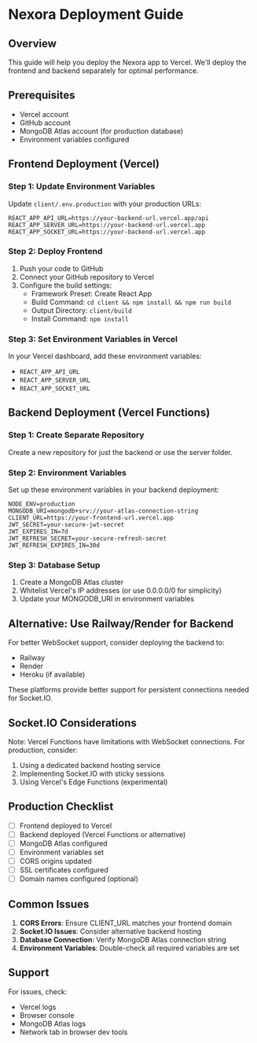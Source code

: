 # Nexora Deployment Guide

## Overview
This guide will help you deploy the Nexora app to Vercel. We'll deploy the frontend and backend separately for optimal performance.

## Prerequisites
- Vercel account
- GitHub account
- MongoDB Atlas account (for production database)
- Environment variables configured

## Frontend Deployment (Vercel)

### Step 1: Update Environment Variables
Update `client/.env.production` with your production URLs:

```env
REACT_APP_API_URL=https://your-backend-url.vercel.app/api
REACT_APP_SERVER_URL=https://your-backend-url.vercel.app
REACT_APP_SOCKET_URL=https://your-backend-url.vercel.app
```

### Step 2: Deploy Frontend
1. Push your code to GitHub
2. Connect your GitHub repository to Vercel
3. Configure the build settings:
   - Framework Preset: Create React App
   - Build Command: `cd client && npm install && npm run build`
   - Output Directory: `client/build`
   - Install Command: `npm install`

### Step 3: Set Environment Variables in Vercel
In your Vercel dashboard, add these environment variables:
- `REACT_APP_API_URL`
- `REACT_APP_SERVER_URL` 
- `REACT_APP_SOCKET_URL`

## Backend Deployment (Vercel Functions)

### Step 1: Create Separate Repository
Create a new repository for just the backend or use the server folder.

### Step 2: Environment Variables
Set up these environment variables in your backend deployment:

```env
NODE_ENV=production
MONGODB_URI=mongodb+srv://your-atlas-connection-string
CLIENT_URL=https://your-frontend-url.vercel.app
JWT_SECRET=your-secure-jwt-secret
JWT_EXPIRES_IN=7d
JWT_REFRESH_SECRET=your-secure-refresh-secret
JWT_REFRESH_EXPIRES_IN=30d
```

### Step 3: Database Setup
1. Create a MongoDB Atlas cluster
2. Whitelist Vercel's IP addresses (or use 0.0.0.0/0 for simplicity)
3. Update your MONGODB_URI in environment variables

## Alternative: Use Railway/Render for Backend
For better WebSocket support, consider deploying the backend to:
- Railway
- Render
- Heroku (if available)

These platforms provide better support for persistent connections needed for Socket.IO.

## Socket.IO Considerations
Note: Vercel Functions have limitations with WebSocket connections. For production, consider:
1. Using a dedicated backend hosting service
2. Implementing Socket.IO with sticky sessions
3. Using Vercel's Edge Functions (experimental)

## Production Checklist
- [ ] Frontend deployed to Vercel
- [ ] Backend deployed (Vercel Functions or alternative)
- [ ] MongoDB Atlas configured
- [ ] Environment variables set
- [ ] CORS origins updated
- [ ] SSL certificates configured
- [ ] Domain names configured (optional)

## Common Issues
1. **CORS Errors**: Ensure CLIENT_URL matches your frontend domain
2. **Socket.IO Issues**: Consider alternative backend hosting
3. **Database Connection**: Verify MongoDB Atlas connection string
4. **Environment Variables**: Double-check all required variables are set

## Support
For issues, check:
- Vercel logs
- Browser console
- MongoDB Atlas logs
- Network tab in browser dev tools
